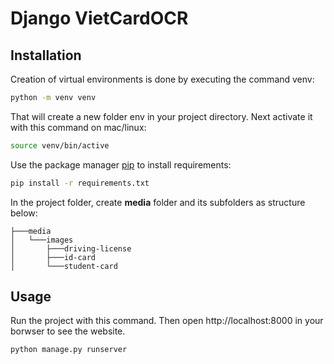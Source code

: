 # Django VietCardOCR
## Installation
Creation of virtual environments is done by executing the command venv:
```bash
python -m venv venv
```

That will create a new folder env in your project directory. Next activate it with this command on mac/linux:
```bash
source venv/bin/active
```

Use the package manager [pip](https://pip.pypa.io/en/stable/) to install requirements:
```bash
pip install -r requirements.txt
```

In the project folder, create **media** folder and its subfolders as structure below:
```
├───media
│   └───images
│       ├───driving-license
│       ├───id-card
│       └───student-card
```

## Usage
Run the project with this command. Then open http://localhost:8000 in your borwser to see the website.
```bash
python manage.py runserver
```